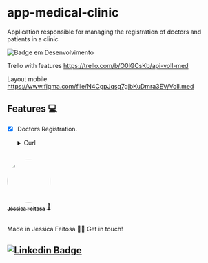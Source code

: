 # app-medical-clinic
Application responsible for managing the registration of doctors and patients in a clinic

![Badge em Desenvolvimento](http://img.shields.io/static/v1?label=STATUS&message=EM%20DESENVOLVIMENTO&color=GREEN&style=for-the-badge)

Trello with features
https://trello.com/b/O0lGCsKb/api-voll-med

Layout mobile 
https://www.figma.com/file/N4CgpJqsg7gjbKuDmra3EV/Voll.med



## Features 💻


- [x] Doctors Registration.
   <details><summary>Curl</summary>
        <p>
  
        curl --location --request POST 'http://localhost:8080/medicos' \
        --header 'Content-Type: application/json' \
        --data-raw '{
        "nome" : "Feitosa",
        "email" : "feitosa@gmail.com",
        "crm" : "123456",
        "especialidade" : "ORTOPEDIA",
        "endereco" : {
            "logradouro" : "Rua: Primeiro de Maio",
            "bairro" : "Maria Beatriz",
            "cep" : "06365745",
            "cidade" : "Brasilia",
            "uf" : "SP",
            "numero" : "1",
            "complemento" : "complemento"
        }
        }'   
<br>


<a href="https://github.com/JehhFeitosa">
 <img style="border-radius: 50%;" src="https://avatars.githubusercontent.com/u/58116519?s=400&u=8b96c6759c724308b3cfb9e6a2480fad3f5107c2&v=4" width="100px;" alt=""/>
 <br />
 <sub><b>Jéssica Feitosa</b></sub></a> <a href="https://www.linkedin.com/in/j%C3%A9ssicafeitosa/" title="Rocketseat">🚀</a>
<br><br>

Made in Jessica Feitosa 👋🏽 Get in touch!

[![Linkedin Badge](https://img.shields.io/badge/-Jessica-blue?style=flat-square&logo=Linkedin&logoColor=white&link=https://www.linkedin.com/in/jéssicafeitosa/)](https://www.linkedin.com/in/jéssicafeitosa/)
---
